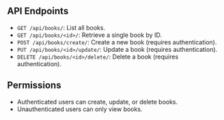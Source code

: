 ## API Endpoints

- `GET /api/books/`: List all books.
- `GET /api/books/<id>/`: Retrieve a single book by ID.
- `POST /api/books/create/`: Create a new book (requires authentication).
- `PUT /api/books/<id>/update/`: Update a book (requires authentication).
- `DELETE /api/books/<id>/delete/`: Delete a book (requires authentication).

## Permissions
- Authenticated users can create, update, or delete books.
- Unauthenticated users can only view books.
